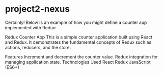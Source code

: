 # project2-nexus

Certainly! Below is an example of how you might define a counter app implemented with Redux:

Redux Counter App
This is a simple counter application built using React and Redux. It demonstrates the fundamental concepts of Redux such as actions, reducers, and the store.

Features
Increment and decrement the counter value.
Redux integration for managing application state.
Technologies Used
React
Redux
JavaScript (ES6+)
